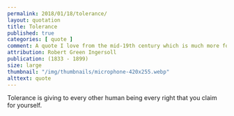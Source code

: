 ```yaml
---
permalink: 2018/01/18/tolerance/
layout: quotation
title: Tolerance
published: true
categories: [ quote ]
comment: A quote I love from the mid-19th century which is much more forward thinking than many people in the 21st.
attribution: Robert Green Ingersoll
publication: (1833 - 1899)
size: large
thumbnail: "/img/thumbnails/microphone-420x255.webp"
alttext: quote
---
```


Tolerance is giving to every other human being every right that you claim for yourself.
